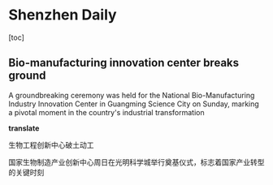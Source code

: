# Shenzhen Daily

[toc]

## Bio-manufacturing innovation center breaks ground

A groundbreaking ceremony was held for the National Bio-Manufacturing Industry Innovation Center in Guangming Science City on Sunday, marking a pivotal moment in the country's industrial transformation



**translate**

生物工程创新中心破土动工

​	国家生物制造产业创新中心周日在光明科学城举行奠基仪式，标志着国家产业转型的关键时刻